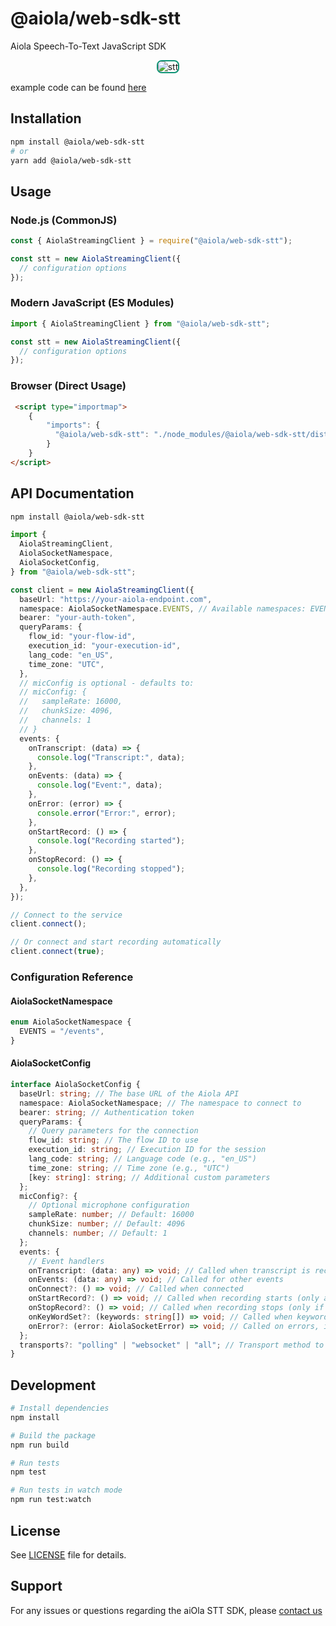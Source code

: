 # @aiola/web-sdk-stt

Aiola Speech-To-Text JavaScript SDK

<div style="display: flex; gap: 20px; justify-content: center;">
  <img src="https://github.com/user-attachments/assets/1b97d1f8-64ad-454a-81b9-c76d82e2de58" alt="stt" style="max-width: 60%; border: 2px solid #0e9375; border-radius: 8px;">
</div>

example code can be found [here](https://github.com/aiola-lab/aiola-js-sdk-internal/tree/main/examples/stt-demo)

## Installation

```bash
npm install @aiola/web-sdk-stt
# or
yarn add @aiola/web-sdk-stt
```

## Usage

### Node.js (CommonJS)

```javascript
const { AiolaStreamingClient } = require("@aiola/web-sdk-stt");

const stt = new AiolaStreamingClient({
  // configuration options
});
```

### Modern JavaScript (ES Modules)

```javascript
import { AiolaStreamingClient } from "@aiola/web-sdk-stt";

const stt = new AiolaStreamingClient({
  // configuration options
});
```

### Browser (Direct Usage)

```html
 <script type="importmap">
    {
        "imports": {
          "@aiola/web-sdk-stt": "./node_modules/@aiola/web-sdk-stt/dist/bundle/index.js"
        }
    }
</script>
```

## API Documentation

```bash
npm install @aiola/web-sdk-stt
```

```typescript
import {
  AiolaStreamingClient,
  AiolaSocketNamespace,
  AiolaSocketConfig,
} from "@aiola/web-sdk-stt";

const client = new AiolaStreamingClient({
  baseUrl: "https://your-aiola-endpoint.com",
  namespace: AiolaSocketNamespace.EVENTS, // Available namespaces: EVENTS
  bearer: "your-auth-token",
  queryParams: {
    flow_id: "your-flow-id",
    execution_id: "your-execution-id",
    lang_code: "en_US",
    time_zone: "UTC",
  },
  // micConfig is optional - defaults to:
  // micConfig: {
  //   sampleRate: 16000,
  //   chunkSize: 4096,
  //   channels: 1
  // }
  events: {
    onTranscript: (data) => {
      console.log("Transcript:", data);
    },
    onEvents: (data) => {
      console.log("Event:", data);
    },
    onError: (error) => {
      console.error("Error:", error);
    },
    onStartRecord: () => {
      console.log("Recording started");
    },
    onStopRecord: () => {
      console.log("Recording stopped");
    },
  },
});

// Connect to the service
client.connect();

// Or connect and start recording automatically
client.connect(true);
```

### Configuration Reference

#### AiolaSocketNamespace

```typescript
enum AiolaSocketNamespace {
  EVENTS = "/events",
}
```

#### AiolaSocketConfig

```typescript
interface AiolaSocketConfig {
  baseUrl: string; // The base URL of the Aiola API
  namespace: AiolaSocketNamespace; // The namespace to connect to
  bearer: string; // Authentication token
  queryParams: {
    // Query parameters for the connection
    flow_id: string; // The flow ID to use
    execution_id: string; // Execution ID for the session
    lang_code: string; // Language code (e.g., "en_US")
    time_zone: string; // Time zone (e.g., "UTC")
    [key: string]: string; // Additional custom parameters
  };
  micConfig?: {
    // Optional microphone configuration
    sampleRate: number; // Default: 16000
    chunkSize: number; // Default: 4096
    channels: number; // Default: 1
  };
  events: {
    // Event handlers
    onTranscript: (data: any) => void; // Called when transcript is received
    onEvents: (data: any) => void; // Called for other events
    onConnect?: () => void; // Called when connected
    onStartRecord?: () => void; // Called when recording starts (only after permissions are granted)
    onStopRecord?: () => void; // Called when recording stops (only if recording was started)
    onKeyWordSet?: (keywords: string[]) => void; // Called when keywords are set
    onError?: (error: AiolaSocketError) => void; // Called on errors, including permission denied
  };
  transports?: "polling" | "websocket" | "all"; // Transport method to use
}
```

## Development

```bash
# Install dependencies
npm install

# Build the package
npm run build

# Run tests
npm test

# Run tests in watch mode
npm run test:watch
```

## License

See [LICENSE](LICENSE) file for details.

## Support

For any issues or questions regarding the aiOla STT SDK, please [contact us](https://aiOla.ai/contact/)

